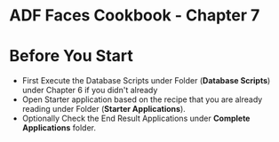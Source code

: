 ADF Faces Cookbook - Chapter 7
===============================
# Before You Start

- First Execute the Database Scripts under Folder (**Database Scripts**) under Chapter 6 if you didn't already
- Open Starter application based on the recipe that you are already reading under Folder (**Starter Applications**).
- Optionally Check the End Result Applications under **Complete Applications** folder.
